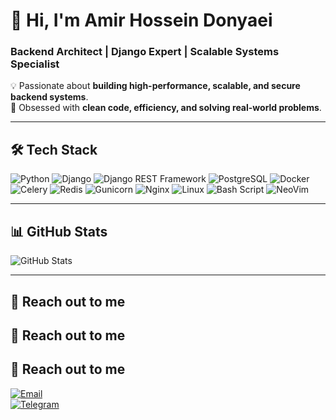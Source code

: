 # 🚀 Hi, I'm Amir Hossein Donyaei

### **Backend Architect | Django Expert | Scalable Systems Specialist**

💡 Passionate about **building high-performance, scalable, and secure backend systems**.  
🎯 Obsessed with **clean code, efficiency, and solving real-world problems**.

---

## 🛠️ Tech Stack

<p align="left">
  <img src="https://img.shields.io/badge/python-3670A0?style=for-the-badge&logo=python&logoColor=ffdd54" alt="Python" />
  <img src="https://img.shields.io/badge/django-%23092E20.svg?style=for-the-badge&logo=django&logoColor=white" alt="Django" />
  <img src="https://img.shields.io/badge/django%20rest%20framework-ff1709?style=for-the-badge&logo=django&logoColor=white" alt="Django REST Framework" />
  <img src="https://img.shields.io/badge/postgresql-%23316192.svg?style=for-the-badge&logo=postgresql&logoColor=white" alt="PostgreSQL" />
  <img src="https://img.shields.io/badge/docker-%230db7ed.svg?style=for-the-badge&logo=docker&logoColor=white" alt="Docker" />
  <img src="https://img.shields.io/badge/celery-%23a9cc54.svg?style=for-the-badge&logo=celery&logoColor=ddf4a4" alt="Celery" />
  <img src="https://img.shields.io/badge/redis-%23DD0031.svg?style=for-the-badge&logo=redis&logoColor=white" alt="Redis" />
  <img src="https://img.shields.io/badge/gunicorn-%298729.svg?style=for-the-badge&logo=gunicorn&logoColor=white" alt="Gunicorn" />
  <img src="https://img.shields.io/badge/nginx-%23009639.svg?style=for-the-badge&logo=nginx&logoColor=white" alt="Nginx" />
  <img src="https://img.shields.io/badge/linux-FCC624?style=for-the-badge&logo=linux&logoColor=black" alt="Linux" />
  <img src="https://img.shields.io/badge/bash%20script-%23121011.svg?style=for-the-badge&logo=gnu-bash&logoColor=white" alt="Bash Script" />
  <img src="https://img.shields.io/badge/neovim-%2357A143.svg?style=for-the-badge&logo=neovim&logoColor=white" alt="NeoVim" />
</p>

---

## 📊 GitHub Stats

![GitHub Stats](https://github-readme-stats.vercel.app/api?username=SamariumCode&show_icons=true&count_private=true&hide=stars&theme=dark)

---

## 📍 Reach out to me

## 📍 Reach out to me

## 📍 Reach out to me

[![Email](https://img.shields.io/badge/Email-D14836?style=for-the-badge&logo=gmail&logoColor=white)](mailto:cactuspydon@gmail.com)  
[![Telegram](https://img.shields.io/badge/Telegram-26A5E4?style=for-the-badge&logo=telegram&logoColor=white)](https://t.me/AmirHossein_Donyaei)

